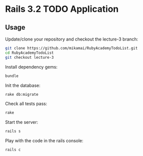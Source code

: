 # Rails 3.2 TODO Application

## Usage

Update/clone your repository and checkout the lecture-3 branch:
```bash
git clone https://github.com/mikamai/RubyAcademyTodoList.git
cd RubyAcademyTodoList
git checkout lecture-3
```

Install dependency gems:
```bash
bundle
```

Init the database:
```bash
rake db:migrate
```

Check all tests pass:
```bash
rake
```

Start the server:
```bash
rails s
```

Play with the code in the rails console:
```bash
rails c
```
